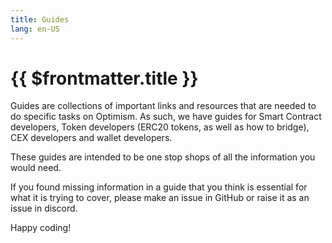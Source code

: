 ```yaml
---
title: Guides
lang: en-US
---
```


# {{ $frontmatter.title }}

Guides are collections of important links and resources that are needed to do specific tasks on Optimism. As such, we have guides for Smart Contract developers, Token developers (ERC20 tokens, as well as how to bridge), CEX developers and wallet developers. 

These guides are intended to be one stop shops of all the information you would need. 

If you found missing information in a guide that you think is essential for what it is trying to cover, please make an issue in GitHub or raise it as an issue in discord. 

Happy coding! 